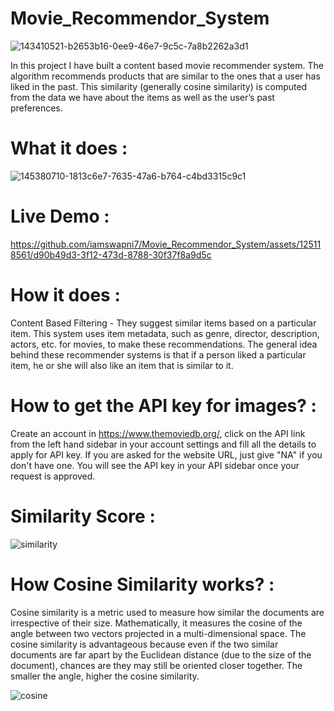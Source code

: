 # Movie_Recommendor_System

![143410521-b2653b16-0ee9-46e7-9c5c-7a8b2262a3d1](https://github.com/iamswapni7/Movie_Recommendor_System/assets/125118561/81614909-1188-4ef3-b122-c0040bfb7bf4)

In this project I have built a content based movie recommender system. The algorithm recommends products that are similar to the ones that a user has liked in the past. This similarity (generally cosine similarity) is computed from the data we have about the items as well as the user’s past preferences.

# What it does :
![145380710-1813c6e7-7635-47a6-b764-c4bd3315c9c1](https://github.com/iamswapni7/Movie_Recommendor_System/assets/125118561/5f43e326-a84a-4753-b362-db387b51292b)

# Live Demo :

https://github.com/iamswapni7/Movie_Recommendor_System/assets/125118561/d90b49d3-3f12-473d-8788-30f37f8a9d5c

# How it does :
Content Based Filtering - They suggest similar items based on a particular item. This system uses item metadata, such as genre, director, description, actors, etc. for movies, to make these recommendations. The general idea behind these recommender systems is that if a person liked a particular item, he or she will also like an item that is similar to it.

# How to get the API key for images? :
Create an account in https://www.themoviedb.org/, click on the API link from the left hand sidebar in your account settings and fill all the details to apply for API key. If you are asked for the website URL, just give "NA" if you don't have one. You will see the API key in your API sidebar once your request is approved.

# Similarity Score :
![similarity](https://github.com/iamswapni7/Movie_Recommendor_System/assets/125118561/bc0f51a2-fdc1-4994-9e55-b43f914cb8e6)

# How Cosine Similarity works? :
Cosine similarity is a metric used to measure how similar the documents are irrespective of their size. Mathematically, it measures the cosine of the angle between two vectors projected in a multi-dimensional space. The cosine similarity is advantageous because even if the two similar documents are far apart by the Euclidean distance (due to the size of the document), chances are they may still be oriented closer together. The smaller the angle, higher the cosine similarity.

![cosine](https://github.com/iamswapni7/Movie_Recommendor_System/assets/125118561/5a29a499-fb9d-4413-ac8d-d20a5df616ef)


